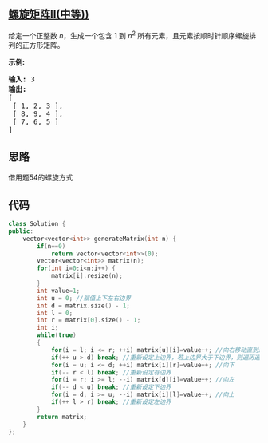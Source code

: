 ## [螺旋矩阵II(中等))](https://leetcode-cn.com/problems/spiral-matrix-ii/)
<p>给定一个正整数&nbsp;<em>n</em>，生成一个包含 1 到&nbsp;<em>n</em><sup>2</sup>&nbsp;所有元素，且元素按顺时针顺序螺旋排列的正方形矩阵。</p>

<p><strong>示例:</strong></p>

<pre><strong>输入:</strong> 3
<strong>输出:</strong>
[
 [ 1, 2, 3 ],
 [ 8, 9, 4 ],
 [ 7, 6, 5 ]
]</pre>

## 思路
借用题54的螺旋方式

## 代码
```c++
class Solution {
public:
    vector<vector<int>> generateMatrix(int n) {
        if(n==0)
            return vector<vector<int>>(0);
        vector<vector<int>> matrix(n);
        for(int i=0;i<n;i++) {
            matrix[i].resize(n);
        }
        int value=1;
        int u = 0; //赋值上下左右边界
        int d = matrix.size() - 1;
        int l = 0;
        int r = matrix[0].size() - 1;
        int i;
        while(true)
        {
            for(i = l; i <= r; ++i) matrix[u][i]=value++; //向右移动直到最右
            if(++ u > d) break; //重新设定上边界，若上边界大于下边界，则遍历遍历完成，下同
            for(i = u; i <= d; ++i) matrix[i][r]=value++; //向下
            if(-- r < l) break; //重新设定有边界
            for(i = r; i >= l; --i) matrix[d][i]=value++; //向左
            if(-- d < u) break; //重新设定下边界
            for(i = d; i >= u; --i) matrix[i][l]=value++; //向上
            if(++ l > r) break; //重新设定左边界
        }
        return matrix;
    }
};
```

